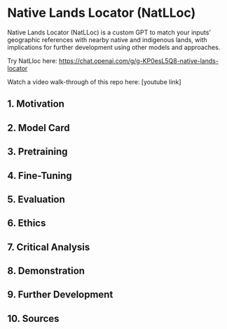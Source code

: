 # Native Lands Locator (NatLLoc)
Native Lands Locator (NatLLoc) is a custom GPT to match your inputs' geographic references with nearby native and indigenous lands, with implications for further development using other models and approaches.

Try NatLloc here: https://chat.openai.com/g/g-KP0esL5Q8-native-lands-locator

Watch a video walk-through of this repo here: [youtube link]

## 1. Motivation

## 2. Model Card

## 3. Pretraining

## 4. Fine-Tuning

## 5. Evaluation

## 6. Ethics

## 7. Critical Analysis

## 8. Demonstration

## 9. Further Development

## 10. Sources
